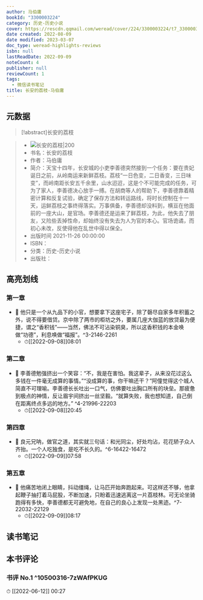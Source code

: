 ```yaml
---
author: 马伯庸
bookId: "3300003224"
category: 历史-历史小说
cover: https://rescdn.qqmail.com/weread/cover/224/3300003224/t7_3300003224.jpg
date created: 2022-08-09
date modified: 2023-03-07
doc_type: weread-highlights-reviews
isbn: null
lastReadDate: 2022-09-09
noteCount: 4
publisher: null
reviewCount: 1
tags:
  - 微信读书笔记
title: 长安的荔枝-马伯庸
---
```


## 元数据

>[!abstract]长安的荔枝

> - ![长安的荔枝|200](https://rescdn.qqmail.com/weread/cover/224/3300003224/t7_3300003224.jpg)
> - 书名：长安的荔枝
> - 作者：马伯庸
> - 简介：天宝十四年，长安城的小吏李善德突然接到一个任务：要在贵妃诞日之前，从岭南运来新鲜荔枝。荔枝“一日色变，二日香变，三日味变”，而岭南距长安五千余里，山水迢迢，这是个不可能完成的任务，可为了家人，李善德决心放手一搏。在胡商等人的帮助下，李善德靠着精密计算和反复试验，确定了保存方法和转运路线，将时长控制在十一天，运鲜荔枝之事终得落实。万事俱备，李善德却没料到，横亘在他面前的一座大山，是官场。李善德还是运来了鲜荔枝，为此，他失去了朋友，又险些丢掉性命，却始终没有失去为人为官的本心。官场诡谲，而初心未改，反使得他在乱世中得以保全。
> - 出版时间 2021-11-26 00:00:00
> - ISBN：
> - 分类：历史-历史小说
> - 出版社：

## 高亮划线

### 第一章

- 📌 他只是一个从九品下的小官，想要拿下这座宅子，除了磬尽自家多年积蓄之外，说不得要借贷。京中除了两市的柜坊之外，要属几座大伽蓝的放贷最为便捷，谓之“香积钱”——当然，佛法不可沾染铜臭，所以这香积钱的本金唤做“功德”，利息唤做“福报”。^3-2146-2261
	- ⏱[[2022-09-08]]08:01

### 第二章

- 📌 李善德勉强挤出一个笑容：“不，我是在害怕。我这辈子，从来没花过这么多钱在一件毫无成算的事情。”“没成算的事，你干嘛还干？”阿僮觉得这个城人简直不可理喻。李善德长长吐出一口气，仿佛要吐出胸口所有的块垒。那疲惫到极点的神情，反让眉宇间挤出一丝坚毅。“就算失败，我也想知道，自己倒在距离终点多远的地方。” ^4-21996-22203
	- ⏱[[2022-09-08]]20:45

### 第四章

- 📌 良元兄呐，做官之道，其实就三句话：和光同尘，好处均沾，花花轿子众人齐抬。一个人吃独食，是吃不长久的。^6-16422-16472
	- ⏱[[2022-09-09]]07:58

### 第五章

- 📌 他痛苦地闭上眼睛，抖动缰绳，让马匹开始奔跑起来。可这样还不够，他拿起鞭子抽打着马屁股，不断加速，只盼着迅速逃离这一片荔枝林。可无论坐骑跑得有多快，李善德都无可避免地，在自己的良心上发现一处黑迹。^7-22032-22129
	- ⏱[[2022-09-09]]08:17

## 读书笔记

## 本书评论

### 书评 No.1 ^10500316-7zWAfPKUG

⏱ [[2022-06-12]] 00:27

